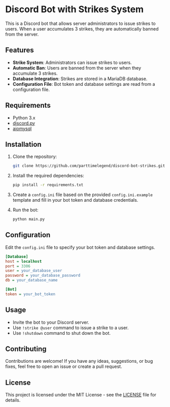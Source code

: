 # Discord Bot with Strikes System

This is a Discord bot that allows server administrators to issue strikes to users. When a user accumulates 3 strikes, they are automatically banned from the server.

## Features

- **Strike System**: Administrators can issue strikes to users.
- **Automatic Ban**: Users are banned from the server when they accumulate 3 strikes.
- **Database Integration**: Strikes are stored in a MariaDB database.
- **Configuration File**: Bot token and database settings are read from a configuration file.

## Requirements

- Python 3.x
- [discord.py](https://pypi.org/project/discord.py/)
- [aiomysql](https://pypi.org/project/aiomysql/)

## Installation

1. Clone the repository:

    ```bash
    git clone https://github.com/parttimelegend/discord-bot-strikes.git
    ```

2. Install the required dependencies:

    ```bash
    pip install -r requirements.txt
    ```

3. Create a `config.ini` file based on the provided `config.ini.example` template and fill in your bot token and database credentials.

4. Run the bot:

    ```bash
    python main.py
    ```

## Configuration

Edit the `config.ini` file to specify your bot token and database settings.

```ini
[Database]
host = localhost
port = 3306
user = your_database_user
password = your_database_password
db = your_database_name

[Bot]
token = your_bot_token
```

## Usage

- Invite the bot to your Discord server.
- Use `!strike @user` command to issue a strike to a user.
- Use `!shutdown` command to shut down the bot.

## Contributing

Contributions are welcome! If you have any ideas, suggestions, or bug fixes, feel free to open an issue or create a pull request.

## License

This project is licensed under the MIT License - see the [LICENSE](LICENSE) file for details.
